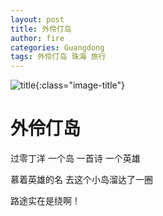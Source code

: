 ```yaml
---
layout: post
title: 外伶仃岛
author: fire
categories: Guangdong 
tags: 外伶仃岛 珠海 旅行
---
```


![title](https://image.sideproject.cn/titlex/titlex_062.jpg){:class="image-title"}

外伶仃岛
=======

过零丁洋 一个岛 一首诗 一个英雄

慕着英雄的名 去这个小岛溜达了一圈

路途实在是绕啊！

